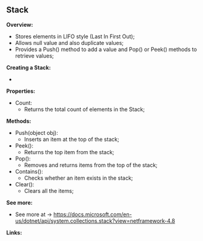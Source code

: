 ## Stack

**Overview:**

- Stores elements in LIFO style (Last In First Out);
- Allows null value and also duplicate values;
- Provides a Push() method to add a value and Pop() or Peek() methods to retrieve values;

**Creating a Stack:**

-

**Properties:**

- Count:
  - Returns the total count of elements in the Stack;

**Methods:**

- Push(object obj):
  - Inserts an item at the top of the stack;
- Peek():
  - Returns the top item from the stack;
- Pop():
  - Removes and returns items from the top of the stack;
- Contains():
  - Checks whether an item exists in the stack;
- Clear():
  - Clears all the items;

**See more:**

- See more at -> https://docs.microsoft.com/en-us/dotnet/api/system.collections.stack?view=netframework-4.8

**Links:**
